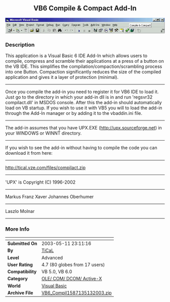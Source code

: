 ﻿<div align="center">

## VB6 Compile & Compact Add\-In

<img src="PIC20035102358428216.jpg">
</div>

### Description

This application is a Visual Basic 6 IDE Add-In which allows users to compile, compress and scramble their applications at a press of a button on the VB IDE. This simplifies the compilation/compaction/scrambling process into one Button. Compaction significantly reduces the size of the compiled application and gives it a layer of protection (minimal).

----

Once you compile the add-in you need to register it for VB6 IDE to load it. Just go to the directory in which your add-in dll is in and run 'regsvr32 compilact.dll' in MSDOS console. After this the add-in should automatically load on VB startup. If you wish to use it with VB5 you will to load the add-in through the Add-In manager or by adding it to the vbaddin.ini file.

----

The add-in assumes that you have UPX.EXE (http://upx.sourceforge.net) in your WINDOWS or WINNT directory.

----

If you wish to see the add-in without having to compile the code you can download it from here: 

----

http://tical.vze.com/files/compilact.zip

----

'UPX' is Copyright (C) 1996-2002

----

Markus Franz Xaver Johannes Oberhumer

----

Laszlo Molnar

----


 
### More Info
 


<span>             |<span>
---                |---
**Submitted On**   |2003-05-11 23:11:16
**By**             |[TiCaL](https://github.com/Planet-Source-Code/PSCIndex/blob/master/ByAuthor/tical.md)
**Level**          |Advanced
**User Rating**    |4.7 (80 globes from 17 users)
**Compatibility**  |VB 5\.0, VB 6\.0
**Category**       |[OLE/ COM/ DCOM/ Active\-X](https://github.com/Planet-Source-Code/PSCIndex/blob/master/ByCategory/ole-com-dcom-active-x__1-29.md)
**World**          |[Visual Basic](https://github.com/Planet-Source-Code/PSCIndex/blob/master/ByWorld/visual-basic.md)
**Archive File**   |[VB6\_Compil1587135132003\.zip](https://github.com/Planet-Source-Code/tical-vb6-compile-compact-add-in__1-45405/archive/master.zip)









